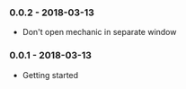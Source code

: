 ### 0.0.2 - 2018-03-13
* Don't open mechanic in separate window

### 0.0.1 - 2018-03-13
* Getting started